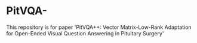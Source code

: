 # PitVQA-
This repository is for paper 'PitVQA++: Vector Matrix-Low-Rank Adaptation for Open-Ended Visual Question Answering in Pituitary Surgery'

